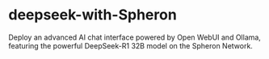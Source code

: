 # deepseek-with-Spheron
Deploy an advanced AI chat interface powered by Open WebUI and Ollama, featuring the powerful DeepSeek-R1 32B model on the Spheron Network.
